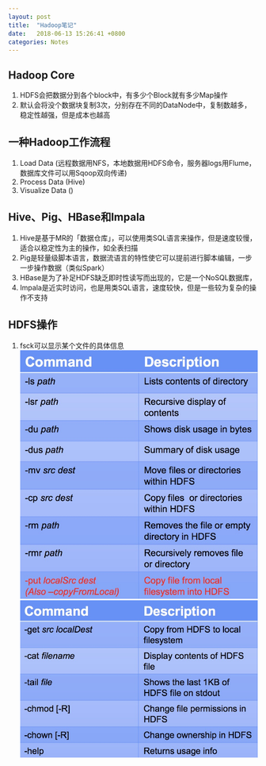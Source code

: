```yaml
---
layout: post
title:  "Hadoop笔记"
date:   2018-06-13 15:26:41 +0800
categories: Notes
---
```


## Hadoop Core
1. HDFS会把数据分到各个block中，有多少个Block就有多少Map操作
2. 默认会将没个数据块复制3次，分别存在不同的DataNode中，复制数越多，稳定性越强，但是成本也越高

## 一种Hadoop工作流程
1. Load Data (远程数据用NFS，本地数据用HDFS命令，服务器logs用Flume，数据库文件可以用Sqoop双向传递)
2. Process Data (Hive)
3. Visualize Data ()

## Hive、Pig、HBase和Impala
1. Hive是基于MR的「数据仓库」，可以使用类SQL语言来操作，但是速度较慢，适合以稳定性为主的操作，如全表扫描
2. Pig是轻量级脚本语言，数据流语言的特性使它可以提前进行脚本编辑，一步一步操作数据（类似Spark）
3. HBase是为了补足HDFS缺乏即时性读写而出现的，它是一个NoSQL数据库，
4. Impala是近实时访问，也是用类SQL语言，速度较快，但是一些较为复杂的操作不支持

## HDFS操作
1. fsck可以显示某个文件的具体信息
![avatar](https://raw.githubusercontent.com/AndrewJau/Stock/master/HDFS_cmd_1.jpeg)
![avatar](https://raw.githubusercontent.com/AndrewJau/Stock/master/HDFS_cmd_2.jpeg)

